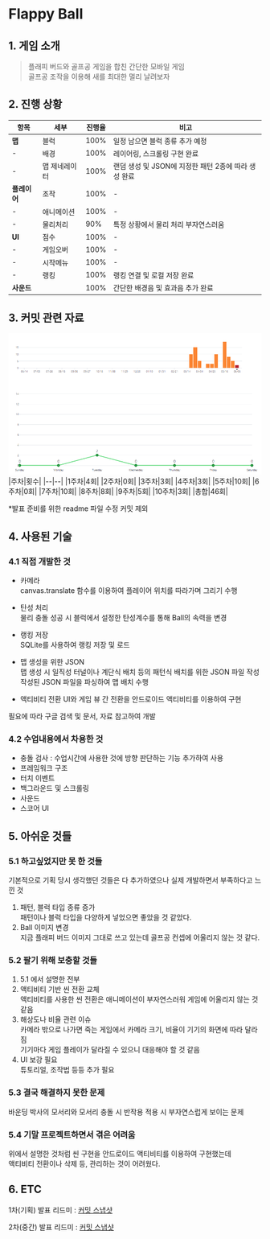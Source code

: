 Flappy Ball
===================

## 1. 게임 소개
> 플래피 버드와 골프공 게임을 합친 간단한 모바일 게임  
> 골프공 조작을 이용해 새를 최대한 멀리 날려보자

## 2. 진행 상황

|항목|세부|진행율|비고|
|--|--|--|--|
|**맵**|블럭|100%|일정 남으면 블럭 종류 추가 예정|
|-|배경|100%|레이어링, 스크롤링 구현 완료|
|-|맵 제네레이터|100%|랜덤 생성 및 JSON에 지정한 패턴 2종에 따라 생성 완료|
|**플레이어**|조작|100%|-|
|-|애니메이션|100%|-|
|-|물리처리|90%|특정 상황에서 물리 처리 부자연스러움|
|**UI**|점수|100%|-|
|-|게임오버|100%|-|
|-|시작메뉴|100%|-|
|-|랭킹|100%|랭킹 연결 및 로컬 저장 완료|
|**사운드**||100%|간단한 배경음 및 효과음 추가 완료|


## 3. 커밋 관련 자료
<img src="/Doc/commit_06_11.png"></img>
|주차|횟수|
|--|--|
|1주차|4회|
|2주차|0회|
|3주차|3회|
|4주차|3회|
|5주차|10회|
|6주차|0회|
|7주차|10회|
|8주차|8회|
|9주차|5회|
|10주차|3회|
|총합|46회|


*발표 준비를 위한 readme 파일 수정 커밋 제외

## 4. 사용된 기술
### 4.1 직접 개발한 것
* 카메라  
canvas.translate 함수를 이용하여 플레이어 위치를 따라가며 그리기 수행

* 탄성 처리  
물리 충돌 성공 시 블럭에서 설정한 탄성계수를 통해 Ball의 속력을 변경


* 랭킹 저장  
SQLite를 사용하여 랭킹 저장 및 로드  

* 맵 생성을 위한 JSON  
맵 생성 시 일직성 터널이나 계단식 배치 등의 패턴식 배치를 위한 JSON 파일 작성  
작성된 JSON 파일을 파싱하여 맵 배치 수행

* 액티비티 전환
UI와 게임 뷰 간 전환을 안드로이드 액티비티를 이용하여 구현

필요에 따라 구글 검색 및 문서, 자료 참고하여 개발

### 4.2 수업내용에서 차용한 것
* 충돌 검사 : 수업시간에 사용한 것에 방향 판단하는 기능 추가하여 사용
* 프레임워크 구조
* 터치 이벤트
* 백그라운드 및 스크롤링
* 사운드
* 스코어 UI

## 5. 아쉬운 것들
### 5.1 하고싶었지만 못 한 것들
기본적으로 기획 당시 생각했던 것들은 다 추가하였으나 실제 개발하면서 부족하다고 느낀 것
1. 패턴, 블럭 타입 종류 증가  
패턴이나 블럭 타입을 다양하게 넣었으면 좋았을 것 같았다.
2. Ball 이미지 변경  
지금 플래피 버드 이미지 그대로 쓰고 있는데 골프공 컨셉에 어울리지 않는 것 같다.

### 5.2 팔기 위해 보충할 것들
1. 5.1 에서 설명한 전부
2. 액티비티 기반 씬 전환 교체  
액티비티를 사용한 씬 전환은 애니메이션이 부자연스러워 게임에 어울리지 않는 것 같음
3. 해상도나 비율 관련 이슈  
카메라 밖으로 나가면 죽는 게임에서 카메라 크기, 비율이 기기의 화면에 따라 달라짐  
기기마다 게임 플레이가 달라질 수 있으니 대응해야 할 것 같음
4. UI 보강 필요  
튜토리얼, 조작법 등등 추가 필요

### 5.3 결국 해결하지 못한 문제
바운딩 박사의 모서리와 모서리 충돌 시 반작용 적용 시 부자연스럽게 보이는 문제  

### 5.4 기말 프로젝트하면서 겪은 어려움
위에서 설명한 것처럼 씬 구현을 안드로이드 액티비티를 이용하여 구현했는데  
액티비티 전환이나 삭제 등, 관리하는 것이 어려웠다.

## 6. ETC
1차(기획) 발표 리드미 : [커밋 스냅샷](https://github.com/SpiceSoy/2016182010_SMGP_2021/tree/265320c8bc195aaf3b1441171d1bd1987ed544f8/README.md)

2차(중간) 발표 리드미 : [커밋 스냅샷](https://github.com/SpiceSoy/2016182010_SMGP_2021/blob/d42d1066cac9429e7dbfb08207845035bf03ffe3/README.md)

